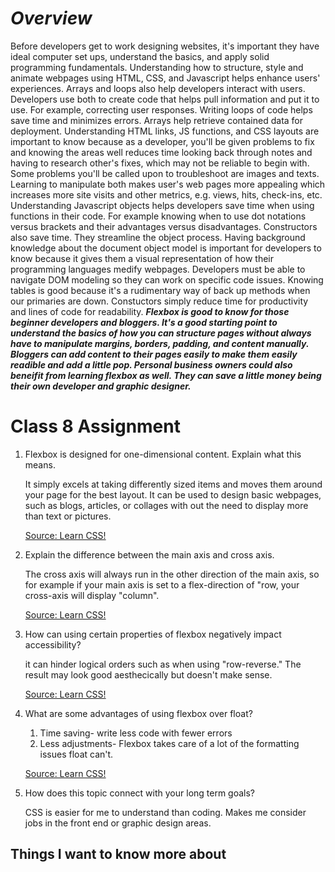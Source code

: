 # ***Overview***

Before developers get to work designing websites, it's important they have ideal computer set ups, understand the basics, and apply solid programming fundamentals.  Understanding how to structure, style and animate webpages using HTML, CSS, and Javascript helps enhance users' experiences.  Arrays and loops also help developers interact with users.  Developers use both to create code that helps pull information and put it to use.  For example, correcting user responses.  Writing loops of code helps save time and minimizes errors.  Arrays help retrieve contained data for deployment.  Understanding HTML links, JS functions, and CSS layouts are important to know because as a developer, you'll be given problems to fix and knowing the areas well reduces time looking back through notes and having to research other's fixes, which may not be reliable to begin with.  Some problems you'll be called upon to troubleshoot are images and texts.  Learning to manipulate both makes user's web pages more appealing which increases more site visits and other metrics, e.g. views, hits, check-ins, etc.  Understanding Javascript objects helps developers save time when using functions in their code.  For example knowing when to use dot notations versus brackets and their advantages versus disadvantages. Constructors also save time.  They streamline the object process.  Having background knowledge about the document object model is important for developers to know because it gives them a visual representation of how their programming languages medify webpages.  Developers must be able to navigate DOM modeling so they can work on specific code issues.  Knowing tables is good because it's a rudimentary way of back up methods when our primaries are down.  Constuctors simply reduce time for productivity and lines of code for readability.  ***Flexbox is good to know for those beginner developers and bloggers.  It's a good starting point to understand the basics of how you can structure pages without always have to manipulate margins, borders, padding, and content manually.  Bloggers can add content to their pages easily to make them easily readible and add a little pop.  Personal business owners could also beneifit from learning flexbox as well.  They can save a little money being their own developer and graphic designer.***

# Class 8 Assignment

1. Flexbox is designed for one-dimensional content. Explain what this means.

   It simply excels at taking differently sized items and moves them around your page for the best layout.  It can be used to design basic webpages, such as blogs, articles, or collages with out the need to display more than text or pictures.

   [Source: Learn CSS!](https://web.dev/learn/css/flexbox/)

2. Explain the difference between the main axis and cross axis.

    The cross axis will always run in the other direction of the main axis, so for example if your main axis is set to a flex-direction of "row, your cross-axis will display "column".  

    [Source: Learn CSS!](https://web.dev/learn/css/flexbox/)

3. How can using certain properties of flexbox negatively impact accessibility?

    it can hinder logical orders such as when using "row-reverse." The result may look good aesthecically but doesn't make sense.
    
    [Source: Learn CSS!](https://web.dev/learn/css/flexbox/)   

4. What are some advantages of using flexbox over float?

    1. Time saving- write less code with fewer errors
    2. Less adjustments- Flexbox takes care of a lot of the formatting issues float can't.
     

   [Source: Learn CSS!](https://web.dev/learn/css/layout/)

5. How does this topic connect with your long term goals?

    CSS is easier for me to understand than coding.  Makes me consider jobs in the front end or graphic design areas.

## Things I want to know more about